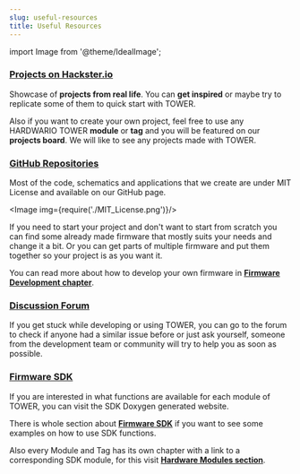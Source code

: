 ```yaml
---
slug: useful-resources
title: Useful Resources
---
```

import Image from '@theme/IdealImage';

### [Projects on Hackster.io](https://www.hackster.io/hardwario/projects)

Showcase of **projects from real life**. You can **get inspired** or maybe try to replicate some of them to quick start with TOWER.

Also if you want to create your own project, feel free to use any HARDWARIO TOWER **module** or **tag** and you will be featured on our **projects board**. We will like to see any projects made with TOWER.

### [GitHub Repositories](https://github.com/hardwario)

Most of the code, schematics and applications that we create are under MIT License and available on our GitHub page.

<Image img={require('./MIT_License.png')}/>

If you need to start your project and don't want to start from scratch you can find some already made firmware that mostly suits your needs and change it a bit. Or you can get parts of multiple firmware and put them together so your project is as you want it.

You can read more about how to develop your own firmware in [**Firmware Development chapter**](../firmware-development/index.md).

### [Discussion Forum](https://forum.hardwario.com)

If you get stuck while developing or using TOWER, you can go to the forum to check if anyone had a similar issue before or just ask yourself, someone from the development team or community will try to help you as soon as possible.


### [Firmware SDK](https://sdk.hardwario.com)

If you are interested in what functions are available for each module of TOWER, you can visit the SDK Doxygen generated website.

There is whole section about [**Firmware SDK**](../firmware-sdk/index.md) if you want to see some examples on how to use SDK functions.

Also every Module and Tag has its own chapter with a link to a corresponding SDK module, for this visit [**Hardware Modules section**](../hardware-modules/index.md).


